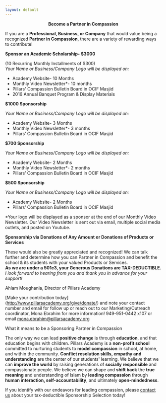 ```yaml
---
layout: default
---
```


<b><center>Become a Partner in Compassion</center></b>

If you are a **Professional, Business, or Company** that would value being a recognized **Partner in Compassion**, there are a variety of rewarding ways to contribute!

<b>Sponsor an Academic Scholarship- $3000</b>

(10 Recurring Monthly Installments of $300)  
*Your Name or Business/Company Logo will be displayed on:*

* Academy Website- 10 Months
* Monthly Video Newsletter*- 10 months  
* Pillars' Compassion Bulletin Board in OCIF Masjid  
* 2016 Annual Banquet Program & Display Materials

<b>$1000 Sponsorship</b>

*Your Name or Business/Company Logo will be displayed on:*

* Academy Website- 3 Months  
* Monthly Video Newsletter*- 3 months  
* Pillars’ Compassion Bulletin Board in OCIF Masjid</center>

<b>$700 Sponsorship</b>  

*Your Name or Business/Company Logo will be displayed on:*  

* Academy Website- 2 Months  
* Monthly Video Newsletter*- 2 months  
* Pillars’ Compassion Bulletin Board in OCIF Masjid


<b>$500 Sponsorship</b>  

*Your Name or Business/Company Logo will be displayed on:*  

* Academy Website- 2 Months  
* Pillars’ Compassion Bulletin Board in OCIF Masjid

*Your logo will be displayed as a sponsor at the end of our Monthly Video Newsletter. Our Video Newsletter is sent out via email, multiple social media outlets, and posted on Youtube.

<b>Sponsorship via Donations of Any Amount or Donations of Products or Services</b>

These would also be greatly appreciated and recognized! We can talk further and determine how you can Partner in Compassion and benefit the school & its students with your valued Products or Services.  
**As we are under a 501c3, your Generous Donations are TAX-DEDUCTIBLE.**  
*I look forward to hearing from you and thank you in advance for your support!*

Ahlam Moughania, Director of Pillars Academy


[Make your contribution today] (http://www.pillarsacademy.org/give/donate/) and note your contact number and email for follow up or reach out to our Marketing/Outreach coordinator, Mona Ebrahim for more information!  949-951-0442 x107 or email <mona.ebrahim@pillarsacademy.org>

What it means to be a Sponsoring Partner in Compassion

The only way we can lead **positive change** is through **education**, and that education begins with children. Pillars Academy is a **non-profit school** committed to nurturing students to **model compassion** in school, at home, and within the community. **Conflict resolution skills, empathy and understanding** are the center of our students' learning. We believe that we can **improve the world** by raising generations of **socially responsible** and compassionate people. We believe we can shape and **shift back** the **true meaning** and understanding of Islam by **leading compassion** through **human interaction, self-accountability**, and ultimately **open-mindedness**.

If you identify with our endeavors for leading compassion, please [contact us](mona.ebrahim@pillarsacademy.org) about your tax-deductible Sponsorship Selection today!
